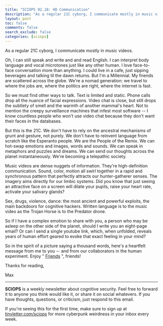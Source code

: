 ```yaml
---
title: "SCIOPS 02.10: HD Communication"
description: "As a regular 21C cyborg, I communicate mostly in music videos"
layout: post
toc: false
comments: false
search_exclude: false
categories: [sciops]
---
```



 As a regular 21C cyborg, I communicate mostly in music videos.
   

  

 Oh, I can still speak and write and and read English. I can interpret body language and vocal microtones just like any other human. I love face-to-face conversation more than anything. I could live in a cafe, just sipping beverages and talking til the dawn returns. But I'm a Millennial. My friends are scattered across the globe. We're a nomad generation: we travel to where the jobs are, where the politics are right, where the internet is fast.
   

  

 So we must find other ways to talk. Text is limited and static. Phone calls drop all the nuance of facial expressions. Video chat is close, but still drops the subtlety of smell and the warmth of another mammal's heart. Not to mention the creepy surveillance machines that infest most software -- I know countless people who won't use video chat because they don't want their faces in the databases.
   

  

 But this is the 21C. We don't have to rely on the ancestral mechanisms of grunt and gesture, not purely. We don't have to reinvent language from scratch like the Esperanto people. We are the People of the Remix. We can hot-swap emotions and images, words and sounds. We can speak in metaphors and puzzles and dreams. We can send our thoughts across the planet instantaneously. We're becoming a telepathic society.
   

  

 Music videos are dense nuggets of information. They're high-definition communication. Sound, color, motion all swirl together in a rapid and synchronous pattern that perfectly attracts our hunter-gatherer senses. The imagery aims directly for our limbic systems. Did you know that just seeing an attractive face on a screen will dilate your pupils, raise your heart rate, activate your salivary glands?
   

  

 Sex, drugs, violence, dance: the most ancient and powerful exploits, the main backdoors for cognitive hackers. Written language is to the music video as the Trojan Horse is to the Predator drone.
   

  

 So if I have a complex emotion to share with you, a person who may be asleep on the other side of the planet, should I write you an eight-page email? Or can I send a single youtube link, which, when unfolded, reveals years of human effort geared to evoke that exact feeling in your mind?
   

  

 So in the spirit of a picture saying a thousand words, here's a heartfelt message from me to you -- and from our collaborators in the human experiment. Enjoy "
 [Friends](https://www.youtube.com/watch?v=wScYn10D2vo) 
 ", friends!
   

  

 Thanks for reading,
   

 Max
 



---



**SCIOPS** 
 is a weekly newsletter about cognitive security. Feel free to forward it to anyone you think would like it, or share it on social whatevers. If you have thoughts, questions, or criticism, just respond to this email.
   

  

 If you're seeing this for the first time, make sure to sign up at
 [tinyletter.com/sciops](https://tinyletter.com/sciops) 
 for more cyberpunk weirdness in your inbox every week.
 


  

